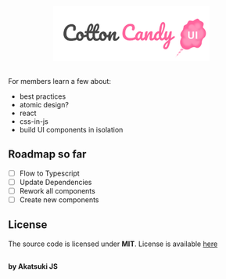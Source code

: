 <div align="center">
  <img src="./logo.png" width="320" />
</div>

## 

For members learn a few about:

- best practices
- atomic design?
- react
- css-in-js
- build UI components in isolation

## Roadmap so far

- [ ] Flow to Typescript
- [ ] Update Dependencies
- [ ] Rework all components
- [ ] Create new components

## License

The source code is licensed under **MIT**. License is available [here](https://github.com/AkatsukiJS/cotton-candy-ui/blob/master/LICENSE)

##

**by Akatsuki JS**

